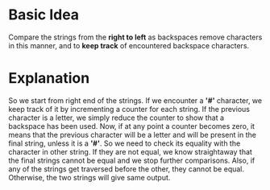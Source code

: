 # Basic Idea

Compare the strings from the **right to left** as backspaces remove characters
in this manner, and to **keep track** of encountered backspace characters.

# Explanation	

So we start from right end of the strings. If we encounter a **'#'** 
character, we keep track of it by incrementing a counter for each string.
If the previous character is a letter, we simply reduce the counter to show that 
a backspace has been used. Now, if at any point a counter becomes zero, it means that the 
previous character will be a letter and will be present in the final string, unless it is a **'#'**. 
So we need to check its equality with the character in other string.
If they are not equal, we know straightaway that the final strings cannot be equal and we stop further comparisons.
Also, if any of the strings get traversed before the other, they cannot be equal.
Otherwise, the two strings will give same output.